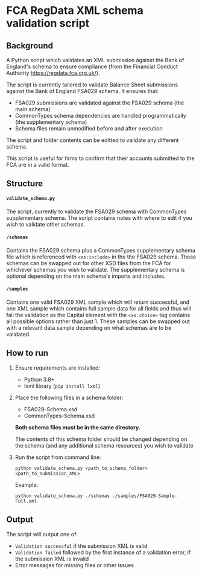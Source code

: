 # FCA RegData XML schema validation script

## Background

A Python script which validates an XML submission against the Bank of England's schema to ensure compliance (from the Financial Conduct Authority https://regdata.fca.org.uk/).

The script is currently tailored to validate Balance Sheet submissions against the Bank of England FSA029 schema. It ensures that:

- FSA029 submissions are validated against the FSA029 schema (the main schema)
- CommonTypes schema dependencies are handled programmatically (the supplementary schema)
- Schema files remain unmodified before and after execution

The script and folder contents can be editted to validate any different schema.

This script is useful for firms to confirm that their accounts submitted to the FCA are in a valid format.

## Structure

#### `validate_schema.py`
The script, currently to validate the FSA029 schema with CommonTypes supplementary schema. The script contains notes with where to edit if you wish to validate other schemas.

#### `/schemas`
Contains the FSA029 schema plus a CommonTypes supplementary schema file which is referenced with `<xs:include>` in the the FSA029 schema. These schemas can be swapped out for other XSD files from the FCA for whichever schemas you wish to validate. The supplementary schema is optional depending on the main schema's imports and includes.

#### `/samples`
Contains one valid FSA029 XML sample which will return successful, and one XML sample which contains full sample data for all fields and thus will fail the validation as the Capital element with the `<xs:choice>` tag contains all possible options rather than just 1. These samples can be swapped out with a relevant data sample depending on what schemas are to be validated.

## How to run

1. Ensure requirements are installed:
   - Python 3.8+
   - lxml library (`pip install lxml`)

2. Place the following files in a schema folder:
   - FSA029-Schema.xsd
   - CommonTypes-Schema.xsd

   **Both schema files must be in the same directory.**

   The contents of this schema folder should be changed depending on the schema (and any additional schema resources) you wish to validate

3. Run the script from command line:
   ```
   python validate_schema.py <path_to_schema_folder> <path_to_submission_XML>
   ```

   Example:
   ```
   python validate_schema.py ./schemas ./samples/FSA029-Sample-Full.xml
   ```

## Output

The script will output one of:
- `Validation successful` if the submission XML is valid
- `Validation failed` followed by the first instance of a validation error, if the submission XML is invalid
- Error messages for missing files or other issues